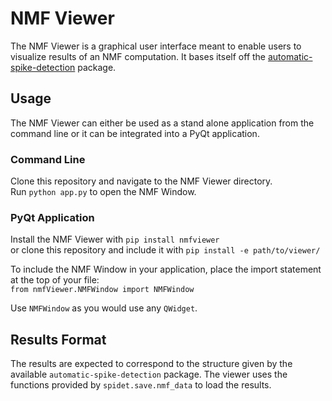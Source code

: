 # NMF Viewer

The NMF Viewer is a graphical user interface meant to enable users to visualize results of an NMF computation.
It bases itself off the [automatic-spike-detection](https://automatic-spike-detection.readthedocs.io) package.

## Usage

The NMF Viewer can either be used as a stand alone application from the command line or it can be integrated into a PyQt application.

### Command Line
Clone this repository and navigate to the NMF Viewer directory.\
Run ```python app.py``` to open the NMF Window.

### PyQt Application
Install the NMF Viewer with `pip install nmfviewer` \
or clone this repository and include it with `pip install -e path/to/viewer/`

To include the NMF Window in your application, place the import statement at the top of your file: \
`from nmfViewer.NMFWindow import NMFWindow`

Use `NMFWindow` as you would use any `QWidget`.

## Results Format

The results are expected to correspond to the structure given by the available `automatic-spike-detection` package.
The viewer uses the functions provided by `spidet.save.nmf_data` to load the results.
